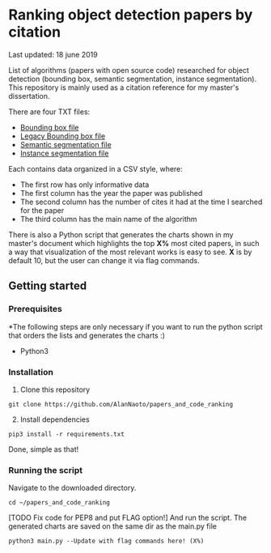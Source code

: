 # Ranking object detection papers by citation
Last updated: 18 june 2019

List of algorithms (papers with open source code) researched for object detection (bounding box, semantic segmentation, instance segmentation). This repository is mainly used as a citation reference for my master's dissertation. 

There are four TXT files:
* [Bounding box file](articles_object_detect_reduced.txt)
* [Legacy Bounding box file](articles_object_detect.txt)
* [Semantic segmentation file](articles_semantic_segmentation.txt)
* [Instance segmentation file](articles_instance_segmentation.txt)

Each contains data organized in a CSV style, where:
* The first row has only informative data
* The first column has the year the paper was published
* The second column has the number of cites it had at the time I searched for the paper
* The third column has the main name of the algorithm

There is also a Python script that generates the charts shown in my master's document which highlights the top **X%** most cited papers, in such a way that visualization of the most relevant works is easy to see. **X** is by default 10, but the user can change it via flag commands.
## Getting started
### Prerequisites
*The following steps are only necessary if you want to run the python script that orders the lists and generates the charts :)
* Python3
### Installation

1. Clone this repository
```
git clone https://github.com/AlanNaoto/papers_and_code_ranking
```
2. Install dependencies
```
pip3 install -r requirements.txt
```
Done, simple as that!
### Running the script
Navigate to the downloaded directory.
```
cd ~/papers_and_code_ranking
```
[TODO Fix code for PEP8 and put FLAG option!] And run the script. The generated charts are saved on the same dir as the main.py file
```
python3 main.py --Update with flag commands here! (X%)
```
